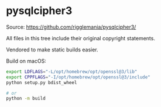 # pysqlcipher3

Source: https://github.com/rigglemania/pysqlcipher3/

All files in this tree include their original copyright statements.

Vendored to make static builds easier.

Build on macOS:
```bash
export LDFLAGS="-L/opt/homebrew/opt/openssl@3/lib"
export CPPFLAGS="-I/opt/homebrew/opt/openssl@3/include"
python setup.py bdist_wheel

# or
python -m build
```
